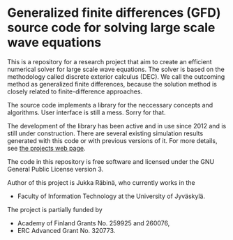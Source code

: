 # Generalized finite differences (GFD) source code for solving large scale wave equations

This is a repository for a research project that aim to create an efficient numerical solver for large scale wave equations. The solver is based on the methodology called discrete exterior calculus (DEC). We call the outcoming method as generalized finite differences, because the solution method is closely related to finite-difference approaches.

The source code implements a library for the neccessary concepts and algorithms. User interface is still a mess. Sorry for that.

The development of the library has been active and in use since 2012 and is still under construction. There are several existing simulation results generated with this code or with previous versions of it. For more details, see [the projects web page](https://sites.google.com/jyu.fi/gfd).

The code in this repository is free software and licensed under the GNU General Public License version 3.

Author of this project is Jukka Räbinä, who currently works in the 
- Faculty of Information Technology at the University of Jyväskylä.

The project is partially funded by
- Academy of Finland Grants No. 259925 and 260076,
- ERC Advanced Grant No. 320773.
